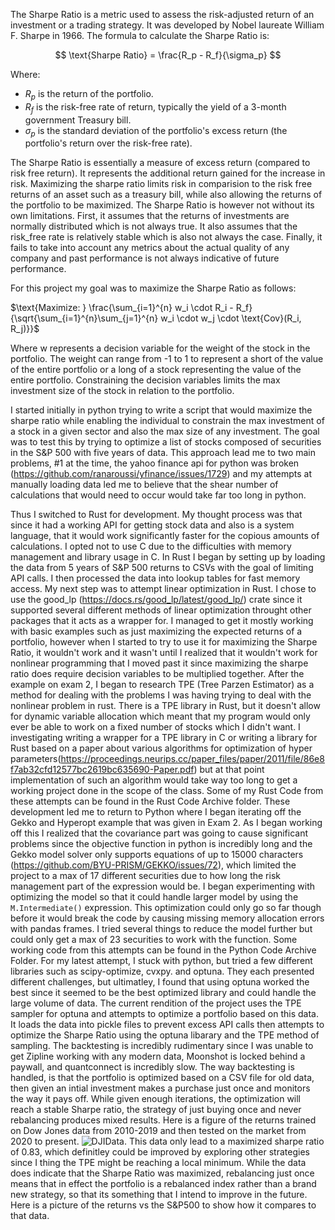 The Sharpe Ratio is a metric used to assess the risk-adjusted return of an investment or a trading strategy. It was developed by Nobel laureate William F. Sharpe in 1966. The formula to calculate the Sharpe Ratio is:

$$
\text{Sharpe Ratio} = \frac{R_p - R_f}{\sigma_p}
$$

Where:
- $R_p$ is the return of the portfolio.
- $R_f$ is the risk-free rate of return, typically the yield of a 3-month government Treasury bill.
- $\sigma_p$ is the standard deviation of the portfolio's excess return (the portfolio's return over the risk-free rate).

The Sharpe Ratio is essentially a measure of excess return (compared to risk free return). It represents the additional return gained for the increase in risk. Maximizing the sharpe ratio limits risk in comparision to the risk free returns of an asset such as a treasury bill, while also allowing the returns of the portfolio to be maximized.
The Sharpe Ratio is however not without its own limitations. First, it assumes that the returns of investments are normally distributed which is not always true. It also assumes that the risk_free rate is relatively stable which is also not always the case. Finally, it fails to take into account any metrics about the actual quality of any company and past performance is not always indicative of future performance.

For this project my goal was to maximize the Sharpe Ratio as follows: 

$\text{Maximize: } \frac{\sum_{i=1}^{n} w_i \cdot R_i - R_f}{\sqrt{\sum_{i=1}^{n}\sum_{j=1}^{n} w_i \cdot w_j \cdot \text{Cov}(R_i, R_j)}}$

Where $\text{w}$ represents a decision variable for the weight of the stock in the portfolio. The weight can range from -1 to 1 to represent a short of the value of the entire portfolio or a long of a stock representing the value of the entire portfolio.
Constraining the decision variables limits the max investment size of the stock in relation to the portfolio.

I started initially in python trying to write a script that would maximize the sharpe ratio while enabling the individual to constrain the max investment of a stock in a given sector and also the max size of any investment. The goal was to test this by trying to optimize a list of stocks composed of securities in the S&P 500 with five years of data. This approach lead me to two main problems, #1 at the time, the yahoo finance api for python was broken (https://github.com/ranaroussi/yfinance/issues/1729) and my attempts at manually loading data led me to believe that the shear number of calculations that would need to occur would take far too long in python.

Thus I switched to Rust for development. My thought process was that since it had a working API for getting stock data and also is a system language, that it would work significantly faster for the copious amounts of calculations. I opted not to use C due to the difficulties with memory management and library usage in C. In Rust I began by setting up by loading the data from 5 years of S&P 500 returns to CSVs with the goal of limiting API calls. I then processed the data into lookup tables for fast memory access. My next step was to attempt linear optimization in Rust. I chose to use the good_lp (https://docs.rs/good_lp/latest/good_lp/) crate since it supported several different methods of linear optimization throught other packages that it acts as a wrapper for. I managed to get it mostly working with basic examples such as just maximizing the expected returns of a portfolio, however when I started to try to use it for maximizing the Sharpe Ratio, it wouldn't work and it wasn't until I realized that it wouldn't work for nonlinear programming that I moved past it since maximizing the sharpe ratio does require decision variables to be multiplied together.
After the example on exam 2, I began to research TPE (Tree Parzen Estimator) as a method for dealing with the problems I was having trying to deal with the nonlinear problem in rust. There is a TPE library in Rust, but it doesn't allow for dynamic variable allocation which meant that my program would only ever be able to work on a fixed number of stocks which I didn't want. I investigating writing a wrapper for a TPE library in C or writing a library for Rust based on a paper about various algorithms for optimization of hyper parameters(https://proceedings.neurips.cc/paper_files/paper/2011/file/86e8f7ab32cfd12577bc2619bc635690-Paper.pdf) but at that point implementation of such an algorithm would take way too long to get a working project done in the scope of the class. Some of my Rust Code from these attempts can be found in the Rust Code Archive folder.
These development led me to return to Python where I began iterating off the Gekko and Hyperopt example that was given in Exam 2. As I began working off this I realized that the covariance part was going to cause significant problems since the objective function in python is incredibly long and the Gekko model solver only supports equations of up to 15000 characters (https://github.com/BYU-PRISM/GEKKO/issues/72), which limited the project to a max of 17 different securities due to how long the risk management part of the expression would be. I began experimenting with optimizing the model so that it could handle larger model by using the `M.Intermediate()` expression. This optimization could only go so far though before it would break the code by causing missing memory allocation errors with pandas frames. I tried several things to reduce the model further but could only get a max of 23 securities to work with the function. Some working code from this attempts can be found in the Python Code Archive Folder.
For my latest attempt, I stuck with python, but tried a few different libraries such as scipy-optimize, cvxpy. and optuna. They each presented different challenges, but ultimatley, I found that using optuna worked the best since it seemed to be the best optimized library and could handle the large volume of data. The current rendition of the project uses the TPE sampler for optuna and attempts to optimize a portfolio based on this data. It loads the data into pickle files to prevent excess API calls then attempts to optimize the Sharpe Ratio using the optuna libarary and the TPE method of sampling. The backtesting is incredibly rudimentary since I was unable to get Zipline working with any modern data, Moonshot is locked behind a paywall, and quantconnect is incredibly slow. The way backtesting is handled, is that the portfolio is optimized based on a CSV file for old data, then given an intial investment makes a purchase just once and monitors the way it pays off. While given enough iterations, the optimization will reach a stable Sharpe ratio, the strategy of just buying once and never rebalancing produces mixed results. Here is a figure of the returns trained on Dow Jones data from 2010-2019 and then tested on the market from 2020 to present.
![DJIData](https://github.com/SahujMehta/portfolio_optimization/assets/51139362/050e5033-98c9-4d25-86e5-0cef4c146de2). 
This data only lead to a maximized sharpe ratio of 0.83, which definitley could be improved by exploring other strategies since I thing the TPE might be reaching a local  minimum. While the data does indicate that the Sharpe Ratio was maximized, rebalancing just once means that in effect the portfolio is a rebalanced index rather than a brand new strategy, so that its something that I intend to improve in the future. Here is a picture of the returns vs the S&P500 to show how it compares to that data. 


